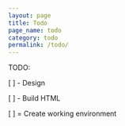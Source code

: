 ```yaml
---
layout: page
title: Todo
page_name: todo
category: todo
permalink: /todo/
---
```


TODO:

[ ] - Design

[ ] - Build HTML

[ ] = Create working environment
